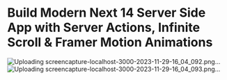 # Build Modern Next 14 Server Side App with Server Actions, Infinite Scroll & Framer Motion Animations
![Uploading screencapture-localhost-3000-2023-11-29-16_04_092.png…]()
![Uploading screencapture-localhost-3000-2023-11-29-16_04_093.png…]()

